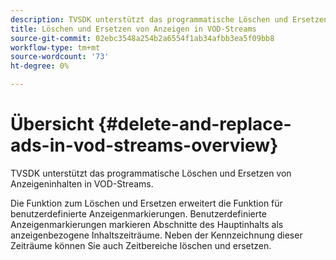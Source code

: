 ```yaml
---
description: TVSDK unterstützt das programmatische Löschen und Ersetzen von Anzeigeninhalten in VOD-Streams.
title: Löschen und Ersetzen von Anzeigen in VOD-Streams
source-git-commit: 02ebc3548a254b2a6554f1ab34afbb3ea5f09bb8
workflow-type: tm+mt
source-wordcount: '73'
ht-degree: 0%

---
```


# Übersicht {#delete-and-replace-ads-in-vod-streams-overview}

TVSDK unterstützt das programmatische Löschen und Ersetzen von Anzeigeninhalten in VOD-Streams.

Die Funktion zum Löschen und Ersetzen erweitert die Funktion für benutzerdefinierte Anzeigenmarkierungen. Benutzerdefinierte Anzeigenmarkierungen markieren Abschnitte des Hauptinhalts als anzeigenbezogene Inhaltszeiträume. Neben der Kennzeichnung dieser Zeiträume können Sie auch Zeitbereiche löschen und ersetzen.
